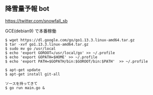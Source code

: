 ## 降雪量予報 bot

https://twitter.com/snowfall_sb

GCE(debian9) で本番稼働

```
$ wget https://dl.google.com/go/go1.13.3.linux-amd64.tar.gz
$ tar -xvf go1.13.3.linux-amd64.tar.gz
$ sudo mv go /usr/local
$ echo 'export GOROOT=/usr/local/go' >> ~/.profile
$ echo 'export GOPATH=$HOME' >> ~/.profile
$ echo 'export PATH=$GOPATH/bin:$GOROOT/bin:$PATH'  >> ~/.profile

$ apt-get update
$ apt-get install git-all

ソースを持ってきて
$ go run main.go &
```
